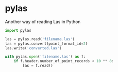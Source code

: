 # pylas
Another way of reading Las in Python

``` python
import pylas

las = pylas.read('filename.las')
las = pylas.convert(point_format_id=2)
las.write('converted.las')

with pylas.open('filename.las') as f:
    if f.header.number_of_point_records < 10 ** 8:
        las = f.read()

```
